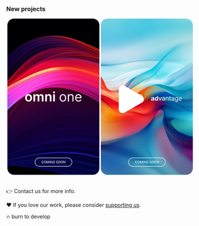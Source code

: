 ### New projects

<div style="text-align: center">
    <img src="https://github.com/68publishers/.github/raw/main/profile/_omni-one.png"
        alt="omni one"
        title="Full-featured solution for your e-commerce" width="49%">
    <img src="https://github.com/68publishers/.github/raw/main/profile/_advantage.png"
        alt="advantage PRO"
        title="Easily manage content in your apps" width="49%">
</div>
<br>

👉 Contact us for more info. 

♥️ If you love our work, please consider [supporting us](https://www.buymeacoffee.com/68publishers)️.

🔥 burn to develop
